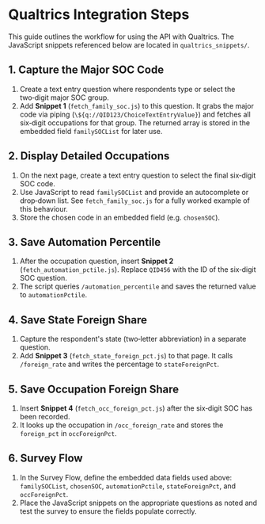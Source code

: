 # Qualtrics Integration Steps

This guide outlines the workflow for using the API with Qualtrics. The
JavaScript snippets referenced below are located in
`qualtrics_snippets/`.

## 1. Capture the Major SOC Code
1. Create a text entry question where respondents type or select the
   two‑digit major SOC group.
2. Add **Snippet 1** (`fetch_family_soc.js`) to this question.
   It grabs the major code via piping (`\${q://QID123/ChoiceTextEntryValue}`)
   and fetches all six‑digit occupations for that group. The returned
   array is stored in the embedded field `familySOCList` for later use.

## 2. Display Detailed Occupations
1. On the next page, create a text entry question to select the final
   six‑digit SOC code.
2. Use JavaScript to read `familySOCList` and provide an autocomplete
  or drop‑down list. See `fetch_family_soc.js` for a fully worked
  example of this behaviour.
3. Store the chosen code in an embedded field (e.g. `chosenSOC`).

## 3. Save Automation Percentile
1. After the occupation question, insert **Snippet 2**
  (`fetch_automation_pctile.js`). Replace `QID456` with the ID of
   the six‑digit SOC question.
2. The script queries `/automation_percentile` and saves the returned
   value to `automationPctile`.

## 4. Save State Foreign Share
1. Capture the respondent's state (two‑letter abbreviation) in a
   separate question.
2. Add **Snippet 3** (`fetch_state_foreign_pct.js`) to that page. It
   calls `/foreign_rate` and writes the percentage to `stateForeignPct`.

## 5. Save Occupation Foreign Share
1. Insert **Snippet 4** (`fetch_occ_foreign_pct.js`) after the
   six‑digit SOC has been recorded.
2. It looks up the occupation in `/occ_foreign_rate` and stores the
   `foreign_pct` in `occForeignPct`.

## 6. Survey Flow
1. In the Survey Flow, define the embedded data fields used above:
   `familySOCList`, `chosenSOC`, `automationPctile`, `stateForeignPct`,
   and `occForeignPct`.
2. Place the JavaScript snippets on the appropriate questions as noted
   and test the survey to ensure the fields populate correctly.
